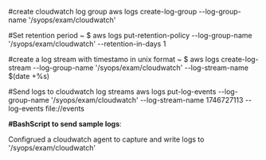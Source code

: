 #create cloudwatch log group
aws logs create-log-group --log-group-name '/syops/exam/cloudwatch'

#Set retention period
~ $ aws logs put-retention-policy --log-group-name '/syops/exam/cloudwatch' --retention-in-days 1

#create a log stream with timestamo in unix format
~ $ aws logs create-log-stream --log-group-name '/syops/exam/cloudwatch' --log-stream-name 
$(date +%s)

#Send logs to cloudwatch log streams
aws logs put-log-events --log-group-name  '/syops/exam/cloudwatch' --log-stream-name 1746727113 --log-events file://events

**#BashScript to send sample logs**:

Configrued a cloudwatch agent to capture and write logs to '/syops/exam/cloudwatch'









